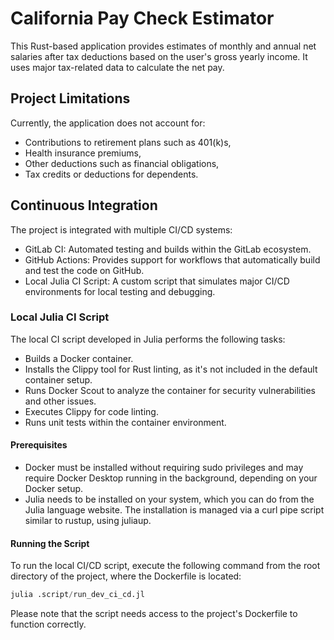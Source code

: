 # California Pay Check Estimator

This Rust-based application provides estimates of monthly and annual net salaries after tax deductions based on the
user's gross yearly income. It uses major tax-related data to calculate the net pay.

## Project Limitations

Currently, the application does not account for:

- Contributions to retirement plans such as 401(k)s,
- Health insurance premiums,
- Other deductions such as financial obligations,
- Tax credits or deductions for dependents.

## Continuous Integration

The project is integrated with multiple CI/CD systems:

- GitLab CI: Automated testing and builds within the GitLab ecosystem.
- GitHub Actions: Provides support for workflows that automatically build and test the code on GitHub.
- Local Julia CI Script: A custom script that simulates major CI/CD environments for local testing and debugging.

### Local Julia CI Script

The local CI script developed in Julia performs the following tasks:

- Builds a Docker container.
- Installs the Clippy tool for Rust linting, as it's not included in the default container setup.
- Runs Docker Scout to analyze the container for security vulnerabilities and other issues.
- Executes Clippy for code linting.
- Runs unit tests within the container environment.

#### Prerequisites

- Docker must be installed without requiring sudo privileges and may require Docker Desktop running in the background, 
depending on your Docker setup.
- Julia needs to be installed on your system, which you can do from the Julia language website. The installation 
is managed via a curl pipe script similar to rustup, using juliaup.

#### Running the Script

To run the local CI/CD script, execute the following command from the root directory of the project, 
where the Dockerfile is located:

```julia
julia .script/run_dev_ci_cd.jl
```

Please note that the script needs access to the project's Dockerfile to function correctly.